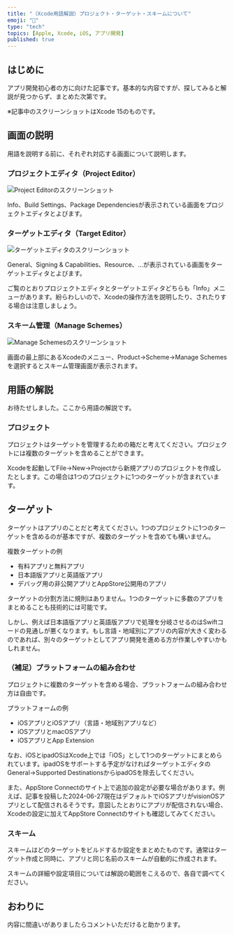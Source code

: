 ```yaml
---
title: "（Xcode用語解説）プロジェクト・ターゲット・スキームについて"
emoji: "👻"
type: "tech"
topics: [Apple, Xcode, iOS, アプリ開発]
published: true
---
```

## はじめに

アプリ開発初心者の方に向けた記事です。基本的な内容ですが、探してみると解説が見つからず、まとめた次第です。

※記事中のスクリーンショットはXcode 15のものです。

## 画面の説明

用語を説明する前に、それぞれ対応する画面について説明します。

### プロジェクトエディタ（Project Editor）

![Project Editorのスクリーンショット]()

Info、Build Settings、Package Dependenciesが表示されている画面をプロジェクトエディタとよびます。

### ターゲットエディタ（Target Editor）

![ターゲットエディタのスクリーンショット]()

General、Signing & Capabilities、Resource、...が表示されている画面をターゲットエディタとよびます。

ご覧のとおりプロジェクトエディタとターゲットエディタどちらも「Info」メニューがあります。紛らわしいので、Xcodeの操作方法を説明したり、されたりする場合は注意しましょう。

### スキーム管理（Manage Schemes）

![Manage Schemesのスクリーンショット]()

画面の最上部にあるXcodeのメニュー、Product→Scheme→Manage Schemesを選択するとスキーム管理画面が表示されます。

## 用語の解説

お待たせしました。ここから用語の解説です。

### プロジェクト

プロジェクトはターゲットを管理するための箱だと考えてください。プロジェクトには複数のターゲットを含めることができます。

Xcodeを起動してFile→New→Projectから新規アプリのプロジェクトを作成したとします。この場合は1つのプロジェクトに1つのターゲットが含まれています。

## ターゲット

ターゲットはアプリのことだと考えてください。1つのプロジェクトに1つのターゲットを含めるのが基本ですが、複数のターゲットを含めても構いません。

複数ターゲットの例

- 有料アプリと無料アプリ
- 日本語版アプリと英語版アプリ
- デバッグ用の非公開アプリとAppStore公開用のアプリ

ターゲットの分割方法に規則はありません。1つのターゲットに多数のアプリをまとめることも技術的には可能です。

しかし、例えば日本語版アプリと英語版アプリで処理を分岐させるのはSwiftコードの見通しが悪くなります。もし言語・地域別にアプリの内容が大きく変わるのであれば、別々のターゲットとしてアプリ開発を進める方が作業しやすいかもしれません。

### （補足）プラットフォームの組み合わせ

プロジェクトに複数のターゲットを含める場合、プラットフォームの組み合わせ方は自由です。

プラットフォームの例

- iOSアプリとiOSアプリ（言語・地域別アプリなど）
- iOSアプリとmacOSアプリ
- iOSアプリとApp Extension

なお、iOSとipadOSはXcode上では「iOS」として1つのターゲットにまとめられています。ipadOSをサポートする予定がなければターゲットエディタのGeneral→Supported DestinationsからipadOSを除去してください。

また、AppStore Connectのサイト上で追加の設定が必要な場合があります。例えば、記事を投稿した2024-06-27現在はデフォルトでiOSアプリがvisionOSアプリとして配信されるそうです。意図したとおりにアプリが配信されない場合、Xcodeの設定に加えてAppStore Connectのサイトも確認してみてください。

### スキーム

スキームはどのターゲットをビルドするか設定をまとめたものです。通常はターゲット作成と同時に、アプリと同じ名前のスキームが自動的に作成されます。

スキームの詳細や設定項目については解説の範囲をこえるので、各自で調べてください。

## おわりに

内容に間違いがありましたらコメントいただけると助かります。
